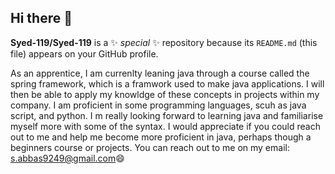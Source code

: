 ## Hi there 👋

**Syed-119/Syed-119** is a ✨ _special_ ✨ repository because its `README.md` (this file) appears on your GitHub profile.


As an apprentice, I am currenlty leaning java through a course called the spring framework, which is a framwork used to make java applications. I will then be able to apply my knowldge of these concepts in projects within my company. I am proficient in some programming languages, scuh as java script, and python. I m really looking forward to learning java and familiarise myself more with some of the syntax. I would appreciate if you could reach out to me and help me become more proficient in java, perhaps though a beginners course or projects. You can reach out to me on my email: s.abbas9249@gmail.com😄

